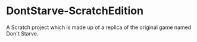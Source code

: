 # DontStarve-ScratchEdition
A Scratch project which is made up of a replica of the original game named Don't Starve.
